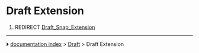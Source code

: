 # Draft Extension
1.  REDIRECT [Draft_Snap_Extension](Draft_Snap_Extension.md)



---
⏵ [documentation index](../README.md) > [Draft](Draft_Workbench.md) > Draft Extension

